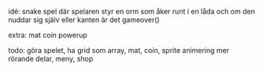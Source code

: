 idé:
snake spel där spelaren styr en orm som åker runt i en låda och om den nuddar sig själv eller kanten är det gameover()

extra:
mat
coin
powerup

todo:
göra spelet, ha grid som array, mat, coin, sprite animering mer rörande delar, meny, shop
